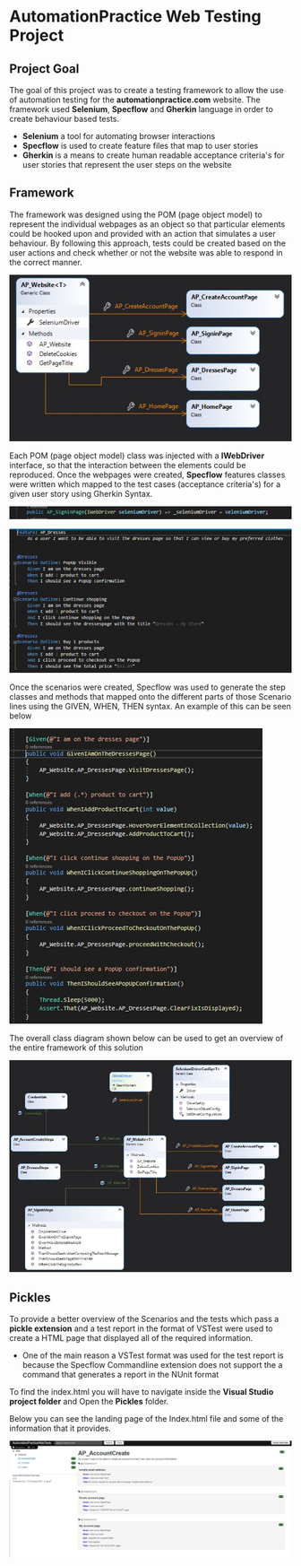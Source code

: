 # AutomationPractice Web Testing Project
## Project Goal

The goal of this project was to create a testing framework to allow the use of automation testing for the **automationpractice.com** website. The framework used **Selenium**, **Specflow** and **Gherkin** language in order to create behaviour based tests. 

* **Selenium** a tool for automating browser interactions
* **Specflow** is used to create feature files that map to user stories
* **Gherkin** is a means to create human readable acceptance criteria's for user stories that represent the user steps on the website

## Framework

The framework was designed using the POM (page object model) to represent the individual webpages as an object so that particular elements could be hooked upon and provided with an action that simulates a user behaviour. By following this approach, tests could be created based on the user actions and check whether or not the website was able to respond in the correct manner. 

![POMs](https://github.com/sarkerJ/AutomationPractice_TestingProject/blob/main/Images/POMs.JPG)

Each POM (page object model) class was injected with a **IWebDriver** interface, so that the interaction between the elements could be reproduced. Once the webpages were created, **Specflow** features classes were written which mapped to the test cases (acceptance criteria's) for a given user story using Gherkin Syntax.  

![DependencyInjection](https://github.com/sarkerJ/AutomationPractice_TestingProject/blob/main/Images/Dependency%20injection.JPG)

![gherkinScenarios](https://github.com/sarkerJ/AutomationPractice_TestingProject/blob/main/Images/Gherkin%20scenarios.JPG)

Once the scenarios were created, Specflow was used to generate the step classes and methods that mapped onto the different parts of those Scenario lines using the GIVEN, WHEN, THEN syntax. An example of this can be seen below

![stepclass](https://github.com/sarkerJ/AutomationPractice_TestingProject/blob/main/Images/stepclass.JPG)

The overall class diagram shown below can be used to get an overview of the entire framework of this solution

![classdiagram](https://github.com/sarkerJ/AutomationPractice_TestingProject/blob/main/Images/classdiagram.JPG)

## Pickles

To provide a better overview of the Scenarios and the tests which pass a **pickle extension** and a test report in the format of VSTest were used to create a HTML page that displayed all of the required information.

* One of the main reason a VSTest format was used for the test report is because the Specflow Commandline extension does not support the a command that generates a report in the NUnit format

To find the index.html  you will have to navigate inside the **Visual Studio project folder** and Open the **Pickles** folder. 

Below you can see the landing page of the Index.html file and some of the information that it provides.

![pickleshomepage](https://github.com/sarkerJ/AutomationPractice_TestingProject/blob/main/Images/Pickles%20webpage.JPG)